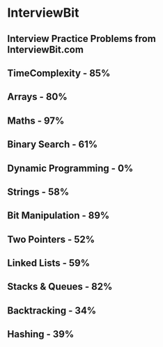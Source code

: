 # InterviewBit
## Interview Practice Problems from InterviewBit.com

## TimeComplexity - 85%
## Arrays - 80%
## Maths - 97%
## Binary Search - 61%
## Dynamic Programming - 0%
## Strings - 58%
## Bit Manipulation - 89%
## Two Pointers - 52%
## Linked Lists - 59%
## Stacks & Queues - 82%
## Backtracking - 34%
## Hashing - 39%
